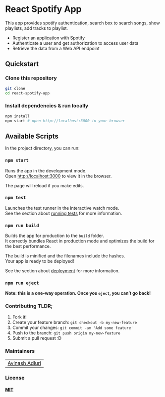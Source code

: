 # React Spotify App

This app provides spotify authentication, search box to search songs, show playlists, add tracks to playlist.

- Register an application with Spotify
- Authenticate a user and get authorization to access user data
- Retrieve the data from a Web API endpoint

## Quickstart

### Clone this repository

```sh
git clone
cd react-spotify-app
```

### Install dependencies & run locally

```sh
npm install
npm start # open http://localhost:3000 in your browser
```

## Available Scripts

In the project directory, you can run:

### `npm start`

Runs the app in the development mode.<br>
Open [http://localhost:3000](http://localhost:3000) to view it in the browser.

The page will reload if you make edits.

### `npm test`

Launches the test runner in the interactive watch mode.<br>
See the section about [running tests](https://facebook.github.io/create-react-app/docs/running-tests) for more information.

### `npm run build`

Builds the app for production to the `build` folder.<br>
It correctly bundles React in production mode and optimizes the build for the best performance.

The build is minified and the filenames include the hashes.<br>
Your app is ready to be deployed!

See the section about [deployment](https://facebook.github.io/create-react-app/docs/deployment) for more information.

### `npm run eject`

**Note: this is a one-way operation. Once you `eject`, you can’t go back!**

### Contributing TLDR;

1. Fork it!
1. Create your feature branch: `git checkout -b my-new-feature`
1. Commit your changes: `git commit -am 'Add some feature'`
1. Push to the branch: `git push origin my-new-feature`
1. Submit a pull request :D

### Maintainers

<table>
  <tbody>
    <tr>
      <td align="center">
        <a href="http://avinashadluri.com">Avinash Adluri</a>
      </td>
    <tr>
  <tbody>
</table>

### License

#### [MIT](./LICENSE)
